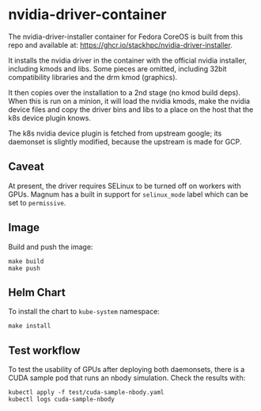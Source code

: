 # nvidia-driver-container

The nvidia-driver-installer container for Fedora CoreOS is built from this repo
and available at: <https://ghcr.io/stackhpc/nvidia-driver-installer>.

It installs the nvidia driver in the container with the official nvidia
installer, including kmods and libs. Some pieces are omitted, including 32bit
compatibility libraries and the drm kmod (graphics).

It then copies over the installation to a 2nd stage (no kmod build deps).
When this is run on a minion, it will load the nvidia kmods, make the nvidia
device files and copy the driver bins and libs to a place on the host that
the k8s device plugin knows.

The k8s nvidia device plugin is fetched from upstream google; its daemonset
is slightly modified, because the upstream is made for GCP.

## Caveat

At present, the driver requires SELinux to be turned off on workers with GPUs.
Magnum has a built in support for `selinux_mode` label which can be set to
`permissive`.

## Image

Build and push the image:

    make build
    make push

## Helm Chart

To install the chart to `kube-system` namespace:

    make install

## Test workflow

To test the usability of GPUs after deploying both daemonsets, there is a
CUDA sample pod that runs an nbody simulation. Check the results with:

    kubectl apply -f test/cuda-sample-nbody.yaml
    kubectl logs cuda-sample-nbody
